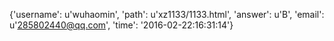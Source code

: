 {'username': u'wuhaomin', 'path': u'xz1133/1133.html', 'answer': u'B', 'email': u'285802440@qq.com', 'time': '2016-02-22:16:31:14'}
